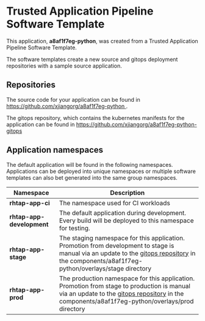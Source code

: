 # Trusted Application Pipeline Software Template

This application, **a8af1f7eg-python**, was created from a Trusted Application Pipeline Software Template.

The software templates create a new source and gitops deployment repositories with a sample source application. 

## Repositories

The source code for your application can be found in [https://github.com/xjiangorg/a8af1f7eg-python ](https://github.com/xjiangorg/a8af1f7eg-python ).
 
The gitops repository, which contains the kubernetes manifests for the application can be found in 
[https://github.com/xjiangorg/a8af1f7eg-python-gitops ](https://github.com/xjiangorg/a8af1f7eg-python-gitops ) 

## Application namespaces 

The default application will be found in the following namespaces. Applications can be deployed into unique namespaces or multiple software templates can also bet generated into the same group namespaces.  

|  Namespace   |  Description   |  
| -------- | -------- |
| **rhtap-app-ci** | The namespace used for CI workloads |
| **rhtap-app-development** | The default application during development. Every build will be deployed to this namespace for testing. |
| **rhtap-app-stage** | The staging namespace for this application. Promotion from development to stage is manual via an update to the [gitops repository](https://github.com/xjiangorg/a8af1f7eg-python-gitops ) in the components/a8af1f7eg-python/overlays/stage directory |
| **rhtap-app-prod** | The production namespace for this application. Promotion from stage to production is manual via an update to the [gitops repository](https://github.com/xjiangorg/a8af1f7eg-python-gitops ) in the components/a8af1f7eg-python/overlays/prod directory |